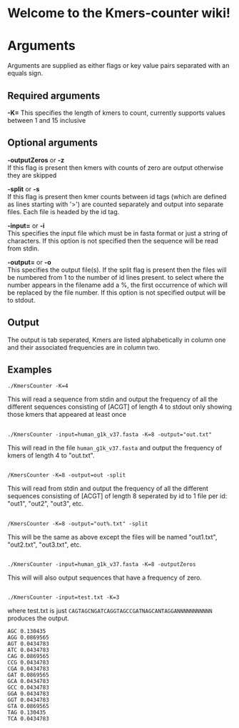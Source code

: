 # Welcome to the Kmers-counter wiki!
# Arguments
Arguments are supplied as either flags or key value 
pairs separated with an equals sign.

## Required arguments

**-K=<integer>** 
This specifies the length of kmers to count, currently supports values between 1 and 15 inclusive


## Optional arguments

**-outputZeros** or **-z**  
If this flag is present then kmers with counts of 
zero are output otherwise they are skipped

**-split** or **-s**  
If this flag is present then kmer counts between id tags (which are defined as lines starting with '>') 
are counted separately and output into separate files. Each file is headed by the id tag.

**-input=<filename>** or **-i**  
This specifies the input file which must be in fasta format or just a string of characters. If this option is not specified then the sequence will be read from stdin.

**-output=<filename>** or **-o**  
This specifies the output file(s). If the split flag is present then the files will be numbered from 1 to the number of id lines present. to select where the number appears in the filename add a %, the first occurrence of which will be replaced by the file number. If this option is not specified output will be to stdout.

## Output
The output is tab seperated, Kmers are listed alphabetically in column one and their associated frequencies are in column two.

## Examples
    ./KmersCounter -K=4

This will read a sequence from stdin and output the frequency of all the different sequences 
consisting of [ACGT] of length 4 to stdout only showing those kmers that appeared at least once

##

    ./KmersCounter -input=human_g1k_v37.fasta -K=8 -output="out.txt"  
This will read in the file `human_g1k_v37.fasta` and 
output the frequency of kmers of length 4 to "out.txt".

##

    /KmersCounter -K=8 -output=out -split 
This will read from stdin and output the frequency of all the different sequences consisting of [ACGT] of length 8 seperated by id to 1 file per id: "out1", "out2", "out3", etc.

##

    /KmersCounter -K=8 -output="out%.txt" -split 
This will be the same as above except the files will be named "out1.txt", "out2.txt", "out3.txt", etc.

##

    ./KmersCounter -input=human_g1k_v37.fasta -K=8 -outputZeros
This will will also output sequences that have a frequency of zero.

##

    ./KmersCounter -input=test.txt -K=3
where test.txt is just `CAGTAGCNGATCAGGTAGCCGATNAGCANTAGGANNNNNNNNNNN`
produces the output.  

    AGC	0.130435
    AGG	0.0869565
    AGT	0.0434783
    ATC	0.0434783
    CAG	0.0869565  
    CCG	0.0434783  
    CGA	0.0434783  
    GAT	0.0869565  
    GCA	0.0434783  
    GCC	0.0434783  
    GGA	0.0434783  
    GGT	0.0434783  
    GTA	0.0869565  
    TAG	0.130435  
    TCA	0.0434783